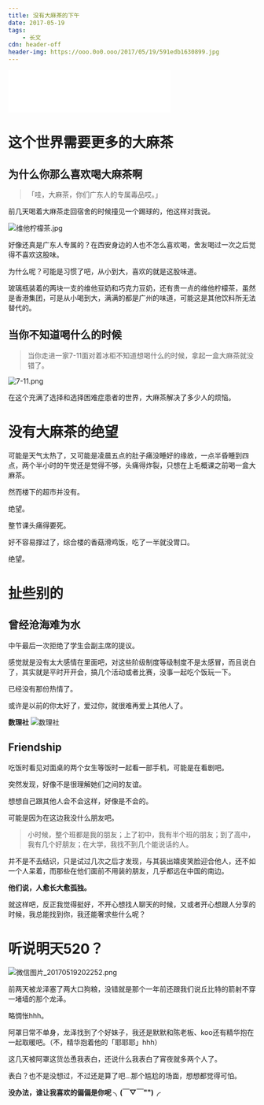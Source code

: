 ```yaml
---
title: 没有大麻茶的下午
date: 2017-05-19
tags:
	- 长文
cdn: header-off
header-img: https://ooo.0o0.ooo/2017/05/19/591edb1630899.jpg
---
```


<iframe frameborder="no" border="0" marginwidth="0" marginheight="0" width=330 height=86 src="//music.163.com/outchain/player?type=2&id=410654090&auto=1&height=66"></iframe>

# 这个世界需要更多的大麻茶

## 为什么你那么喜欢喝大麻茶啊

>「哇，大麻茶，你们广东人的专属毒品哎。」

前几天喝着大麻茶走回宿舍的时候撞见一个踢球的，他这样对我说。

![维他柠檬茶.jpg](https://ooo.0o0.ooo/2017/05/19/591edbe59c97a.jpg)

好像还真是广东人专属的？在西安身边的人也不怎么喜欢喝，舍友喝过一次之后觉得不喜欢这股味。

为什么呢？可能是习惯了吧，从小到大，喜欢的就是这股味道。

玻璃瓶装着的两块一支的维他豆奶和巧克力豆奶，还有贵一点的维他柠檬茶，虽然是香港集团，可是从小喝到大，满满的都是广州的味道，可能这是其他饮料所无法替代的。

## 当你不知道喝什么的时候

>当你走进一家7-11面对着冰柜不知道想喝什么的时候，拿起一盒大麻茶就没错了。

![7-11.png](https://ooo.0o0.ooo/2017/05/19/591edb113e608.png)

在这个充满了选择和选择困难症患者的世界，大麻茶解决了多少人的烦恼。

# 没有大麻茶的绝望

可能是天气太热了，又可能是凌晨五点的肚子痛没睡好的缘故，一点半昏睡到四点，两个半小时的午觉还是觉得不够，头痛得炸裂，只想在上毛概课之前喝一盒大麻茶。

然而楼下的超市并没有。

绝望。

整节课头痛得要死。

好不容易撑过了，综合楼的香菇滑鸡饭，吃了一半就没胃口。

绝望。

# 扯些别的

## 曾经沧海难为水

中午最后一次拒绝了学生会副主席的提议。

感觉就是没有太大感情在里面吧，对这些阶级制度等级制度不是太感冒，而且说白了，其实就是平时开开会，搞几个活动或者比赛，没事一起吃个饭玩一下。

已经没有那份热情了。

或许是以前的你太好了，爱过你，就很难再爱上其他人了。

**数理社**
![数理社](https://ooo.0o0.ooo/2017/05/19/591ee21c5a864.jpg)
## Friendship

吃饭时看见对面桌的两个女生等饭时一起看一部手机，可能是在看剧吧。

突然发现，好像不是很理解她们之间的友谊。

想想自己跟其他人会不会这样，好像是不会的。

可能是因为在这边我没什么朋友吧。

>小时候，整个班都是我的朋友；上了初中，我有半个班的朋友；到了高中，我有几个好朋友；在大学，我找不到几个能说话的人。

并不是不去结识，只是试过几次之后才发现，与其装出嬉皮笑脸迎合他人，还不如一个人呆着，而那些在他们面前不用装的朋友，几乎都远在中国的南边。

**他们说，人愈长大愈孤独。**

就这样吧，反正我觉得挺好，不开心想找人聊天的时候，又或者开心想跟人分享的时候，我总能找到你，我还能奢求些什么呢？

# 听说明天520？

![微信图片_20170519202252.png](https://ooo.0o0.ooo/2017/05/19/591ee3a7baa52.png)

前两天被龙泽塞了两大口狗粮，没错就是那个一年前还跟我们说丘比特的箭射不穿一堵墙的那个龙泽。

略惆怅hhh。

阿罩日常不单身，龙泽找到了个好妹子，我还是默默和陈老板、koo还有精华抱在一起取暖吧。（不，精华抱着他的「耶耶耶」hhh）

这几天被阿罩这货怂恿我表白，还说什么我表白了宵夜就多两个人了。

表白？也不是没想过，不过还是算了吧...那个尴尬的场面，想想都觉得可怕。

**没办法，谁让我喜欢的偏偏是你呢
╮(￣▽￣"")╭**